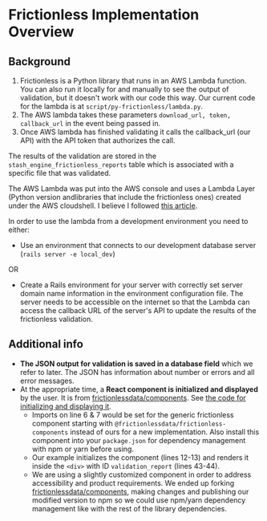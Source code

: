 # Frictionless Implementation Overview

## Background
1. Frictionless is a Python library that runs in an AWS Lambda function.  You can also run it locally for
   and manually to see the output of validation, but it doesn't work with our code this way.  Our 
   current code for the lambda is at `script/py-frictionless/lambda.py`.
2. The AWS lambda takes these parameters `download_url, token, callback_url` in the event being passed in.
3. Once AWS lambda has finished validating it calls the callback_url (our API) with the API token that
   authorizes the call.

The results of the validation are stored in the `stash_engine_frictionless_reports` table which is associated with a
specific file that was validated.

The AWS Lambda was put into the AWS console and uses a Lambda Layer (Python version andlibraries that include the 
frictionless ones)
created under the AWS cloudshell.  I believe I followed
[this article](https://www.linkedin.com/pulse/add-external-python-libraries-aws-lambda-using-layers-gabe-olokun/).

In order to use the lambda from a development environment you need to either:

- Use an environment that connects to our development database server (`rails server -e local_dev`)

OR

- Create a Rails environment for your server with correctly set server domain name information in the environment
  configuration file.  The server needs to be accessible on the internet so that the Lambda can access the
  callback URL of the server's API to update the results of the frictionless validation.

## Additional info

- **The JSON output for validation is saved in a database field** which we refer to later.
  The JSON has information about number or errors and all error messages.
- At the appropriate time, a **React component is initialized and displayed** by the user.
  It is from [frictionlessdata/components](https://github.com/frictionlessdata/components).
  See [the code for initializing and displaying it](https://github.com/CDL-Dryad/dryad-app/blob/f61b26e21f5d62fef7293de2a5a756fa5ab1fbc8/app/javascript/components/FileUpload/ModalValidationReport/ModalValidationReport.js).
  - Imports on line 6 & 7 would be set for the generic frictionless component
    starting with `@frictionlessdata/frictionless-components` instead of ours for a new implementation.
    Also install this component into your `package.json` for dependency management
    with npm or yarn before using.
  - Our example initializes the component (lines 12-13) and renders it inside the
    `<div>` with ID `validation_report` (lines 43-44).
  - We are using a slightly customized component in order to address accessibility and
    product requirements. We ended up forking [frictionlessdata/components](https://github.com/frictionlessdata/components),
    making changes and publishing our modified version to npm so we could use npm/yarn
    dependency management like with the rest of the library dependencies.
  